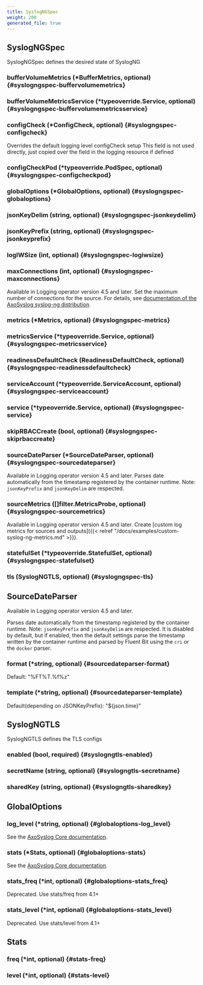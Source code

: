 ```yaml
---
title: SyslogNGSpec
weight: 200
generated_file: true
---
```


## SyslogNGSpec

SyslogNGSpec defines the desired state of SyslogNG

### bufferVolumeMetrics (*BufferMetrics, optional) {#syslogngspec-buffervolumemetrics}


### bufferVolumeMetricsService (*typeoverride.Service, optional) {#syslogngspec-buffervolumemetricsservice}


### configCheck (*ConfigCheck, optional) {#syslogngspec-configcheck}

Overrides the default logging level configCheck setup This field is not used directly, just copied over the field in the logging resource if defined 


### configCheckPod (*typeoverride.PodSpec, optional) {#syslogngspec-configcheckpod}


### globalOptions (*GlobalOptions, optional) {#syslogngspec-globaloptions}


### jsonKeyDelim (string, optional) {#syslogngspec-jsonkeydelim}


### jsonKeyPrefix (string, optional) {#syslogngspec-jsonkeyprefix}


### logIWSize (int, optional) {#syslogngspec-logiwsize}


### maxConnections (int, optional) {#syslogngspec-maxconnections}

Available in Logging operator version 4.5 and later. Set the maximum number of connections for the source. For details, see [documentation of the AxoSyslog syslog-ng distribution](https://axoflow.com/docs/axosyslog-core/chapter-routing-filters/concepts-flow-control/configuring-flow-control/). 


### metrics (*Metrics, optional) {#syslogngspec-metrics}


### metricsService (*typeoverride.Service, optional) {#syslogngspec-metricsservice}


### readinessDefaultCheck (ReadinessDefaultCheck, optional) {#syslogngspec-readinessdefaultcheck}


### serviceAccount (*typeoverride.ServiceAccount, optional) {#syslogngspec-serviceaccount}


### service (*typeoverride.Service, optional) {#syslogngspec-service}


### skipRBACCreate (bool, optional) {#syslogngspec-skiprbaccreate}


### sourceDateParser (*SourceDateParser, optional) {#syslogngspec-sourcedateparser}

Available in Logging operator version 4.5 and later. Parses date automatically from the timestamp registered by the container runtime. Note: `jsonKeyPrefix` and `jsonKeyDelim` are respected. 


### sourceMetrics ([]filter.MetricsProbe, optional) {#syslogngspec-sourcemetrics}

Available in Logging operator version 4.5 and later. Create [custom log metrics for sources and outputs]({{< relref "/docs/examples/custom-syslog-ng-metrics.md" >}}). 


### statefulSet (*typeoverride.StatefulSet, optional) {#syslogngspec-statefulset}


### tls (SyslogNGTLS, optional) {#syslogngspec-tls}



## SourceDateParser



Available in Logging operator version 4.5 and later.

Parses date automatically from the timestamp registered by the container runtime.
Note: `jsonKeyPrefix` and `jsonKeyDelim` are respected.
It is disabled by default, but if enabled, then the default settings parse the timestamp written by the container runtime and parsed by Fluent Bit using the `cri` or the `docker` parser.


### format (*string, optional) {#sourcedateparser-format}

Default: "%FT%T.%f%z" 


### template (*string, optional) {#sourcedateparser-template}

Default(depending on JSONKeyPrefix): "${json.time}" 



## SyslogNGTLS

SyslogNGTLS defines the TLS configs

### enabled (bool, required) {#syslogngtls-enabled}


### secretName (string, optional) {#syslogngtls-secretname}


### sharedKey (string, optional) {#syslogngtls-sharedkey}



## GlobalOptions

### log_level (*string, optional) {#globaloptions-log_level}

See the [AxoSyslog Core documentation](https://axoflow.com/docs/axosyslog-core/chapter-global-options/reference-options/#global-options-log-level). 


### stats (*Stats, optional) {#globaloptions-stats}

See the [AxoSyslog Core documentation](https://axoflow.com/docs/axosyslog-core/chapter-global-options/reference-options/#global-option-stats). 


### stats_freq (*int, optional) {#globaloptions-stats_freq}

Deprecated. Use stats/freq from 4.1+ 


### stats_level (*int, optional) {#globaloptions-stats_level}

Deprecated. Use stats/level from 4.1+ 



## Stats

### freq (*int, optional) {#stats-freq}


### level (*int, optional) {#stats-level}



